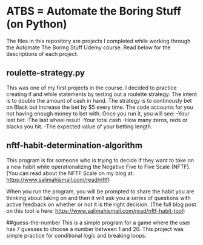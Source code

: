# ATBS = Automate the Boring Stuff (on Python)
The files in this repository are projects I completed while working through the Automate The Boring Stuff Udemy course. Read below for the descriptions of each project. 

## roulette-strategy.py
This was one of my first projects in the course. I decided to practice creating if and while statements
by testing out a roulette strategy. 
The intent is to double the amount of cash in hand. 
The strategy is to continously bet on Black but increase the bet by $5 every time. 
The code accounts for you not having enough money to bet with. 
Once you run it, you will see:
-Your last bet
-The last wheel result
-Your total cash
-How many zeros, reds or blacks you hit.
-The expected value of your betting length. 

## nftf-habit-determination-algorithm
This program is for someone who is trying to decide if they want to take on a new habit while operationalizing the Negative Five to Five Scale (NFTF).
(You can read about the NFTF Scale on my blog at: https://www.salimahismail.com/read/nftf)

When you run the program, you will be prompted to share the habit you are thinking about taking on 
and then it will ask you a series of questions with active feedback on whether or not it is the right decision. 
(The full blog post on this tool is here: https://www.salimahismail.com/read/nftf-habit-tool)
 
##guess-the-number
This is a simple program for a game where the user has 7 guesses to choose a number between 1 and 20. 
This project was simple practice for conditional logic and breaking loops. 